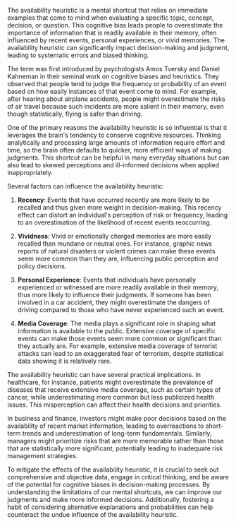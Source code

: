 The availability heuristic is a mental shortcut that relies on immediate examples that come to mind when evaluating a specific topic, concept, decision, or question. This cognitive bias leads people to overestimate the importance of information that is readily available in their memory, often influenced by recent events, personal experiences, or vivid memories. The availability heuristic can significantly impact decision-making and judgment, leading to systematic errors and biased thinking.

The term was first introduced by psychologists Amos Tversky and Daniel Kahneman in their seminal work on cognitive biases and heuristics. They observed that people tend to judge the frequency or probability of an event based on how easily instances of that event come to mind. For example, after hearing about airplane accidents, people might overestimate the risks of air travel because such incidents are more salient in their memory, even though statistically, flying is safer than driving.

One of the primary reasons the availability heuristic is so influential is that it leverages the brain's tendency to conserve cognitive resources. Thinking analytically and processing large amounts of information require effort and time, so the brain often defaults to quicker, more efficient ways of making judgments. This shortcut can be helpful in many everyday situations but can also lead to skewed perceptions and ill-informed decisions when applied inappropriately.

Several factors can influence the availability heuristic:

1. **Recency**: Events that have occurred recently are more likely to be recalled and thus given more weight in decision-making. This recency effect can distort an individual's perception of risk or frequency, leading to an overestimation of the likelihood of recent events reoccurring.

2. **Vividness**: Vivid or emotionally charged memories are more easily recalled than mundane or neutral ones. For instance, graphic news reports of natural disasters or violent crimes can make these events seem more common than they are, influencing public perception and policy decisions.

3. **Personal Experience**: Events that individuals have personally experienced or witnessed are more readily available in their memory, thus more likely to influence their judgments. If someone has been involved in a car accident, they might overestimate the dangers of driving compared to those who have never experienced such an event.

4. **Media Coverage**: The media plays a significant role in shaping what information is available to the public. Extensive coverage of specific events can make those events seem more common or significant than they actually are. For example, extensive media coverage of terrorist attacks can lead to an exaggerated fear of terrorism, despite statistical data showing it is relatively rare.

The availability heuristic can have several practical implications. In healthcare, for instance, patients might overestimate the prevalence of diseases that receive extensive media coverage, such as certain types of cancer, while underestimating more common but less publicized health issues. This misperception can affect their health decisions and priorities.

In business and finance, investors might make poor decisions based on the availability of recent market information, leading to overreactions to short-term trends and underestimation of long-term fundamentals. Similarly, managers might prioritize risks that are more memorable rather than those that are statistically more significant, potentially leading to inadequate risk management strategies.

To mitigate the effects of the availability heuristic, it is crucial to seek out comprehensive and objective data, engage in critical thinking, and be aware of the potential for cognitive biases in decision-making processes. By understanding the limitations of our mental shortcuts, we can improve our judgments and make more informed decisions. Additionally, fostering a habit of considering alternative explanations and probabilities can help counteract the undue influence of the availability heuristic.